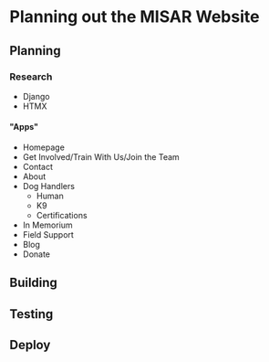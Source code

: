 # Planning out the MISAR Website


## Planning



### Research
- Django
- HTMX

#### "Apps"
 - Homepage
  - Get Involved/Train With Us/Join the Team
 - Contact
 - About
  - Dog Handlers
    - Human
    - K9
    - Certifications
  - In Memorium
  - Field Support
 - Blog
 - Donate


## Building


## Testing


## Deploy
